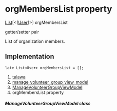 
<div>

# orgMembersList property

</div>


[List](https://api.flutter.dev/flutter/dart-core/List-class.html)[\<[[User](../../models_user_user_info/User-class.md)]\>]
orgMembersList


getter/setter pair




List of organization members.



## Implementation

``` language-dart
late List<User> orgMembersList = [];
```







1.  [talawa](../../index.md)
2.  [manage_volunteer_group_view_model](../../view_model_after_auth_view_models_event_view_models_manage_volunteer_group_view_model/)
3.  [ManageVolunteerGroupViewModel](../../view_model_after_auth_view_models_event_view_models_manage_volunteer_group_view_model/ManageVolunteerGroupViewModel-class.md)
4.  orgMembersList property

##### ManageVolunteerGroupViewModel class







